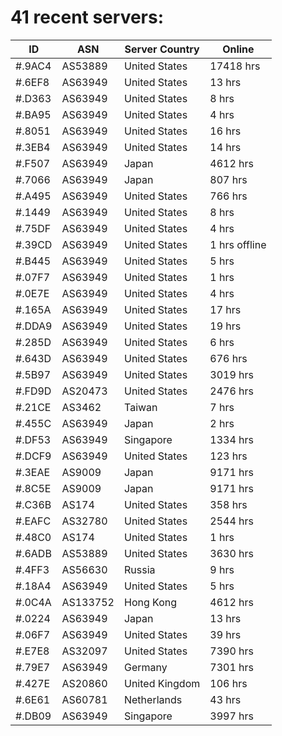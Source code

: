 # 41 recent servers:

| ID | ASN | Server Country | Online |
| ------ | ------ | ------ | ------ |
| #.9AC4 | AS53889 | United States | 17418 hrs |
| #.6EF8 | AS63949 | United States | 13 hrs |
| #.D363 | AS63949 | United States | 8 hrs |
| #.BA95 | AS63949 | United States | 4 hrs |
| #.8051 | AS63949 | United States | 16 hrs |
| #.3EB4 | AS63949 | United States | 14 hrs |
| #.F507 | AS63949 | Japan | 4612 hrs |
| #.7066 | AS63949 | Japan | 807 hrs |
| #.A495 | AS63949 | United States | 766 hrs |
| #.1449 | AS63949 | United States | 8 hrs |
| #.75DF | AS63949 | United States | 4 hrs |
| #.39CD | AS63949 | United States | 1 hrs offline |
| #.B445 | AS63949 | United States | 5 hrs |
| #.07F7 | AS63949 | United States | 1 hrs |
| #.0E7E | AS63949 | United States | 4 hrs |
| #.165A | AS63949 | United States | 17 hrs |
| #.DDA9 | AS63949 | United States | 19 hrs |
| #.285D | AS63949 | United States | 6 hrs |
| #.643D | AS63949 | United States | 676 hrs |
| #.5B97 | AS63949 | United States | 3019 hrs |
| #.FD9D | AS20473 | United States | 2476 hrs |
| #.21CE | AS3462 | Taiwan | 7 hrs |
| #.455C | AS63949 | Japan | 2 hrs |
| #.DF53 | AS63949 | Singapore | 1334 hrs |
| #.DCF9 | AS63949 | United States | 123 hrs |
| #.3EAE | AS9009 | Japan | 9171 hrs |
| #.8C5E | AS9009 | Japan | 9171 hrs |
| #.C36B | AS174 | United States | 358 hrs |
| #.EAFC | AS32780 | United States | 2544 hrs |
| #.48C0 | AS174 | United States | 1 hrs |
| #.6ADB | AS53889 | United States | 3630 hrs |
| #.4FF3 | AS56630 | Russia | 9 hrs |
| #.18A4 | AS63949 | United States | 5 hrs |
| #.0C4A | AS133752 | Hong Kong | 4612 hrs |
| #.0224 | AS63949 | Japan | 13 hrs |
| #.06F7 | AS63949 | United States | 39 hrs |
| #.E7E8 | AS32097 | United States | 7390 hrs |
| #.79E7 | AS63949 | Germany | 7301 hrs |
| #.427E | AS20860 | United Kingdom | 106 hrs |
| #.6E61 | AS60781 | Netherlands | 43 hrs |
| #.DB09 | AS63949 | Singapore | 3997 hrs |

